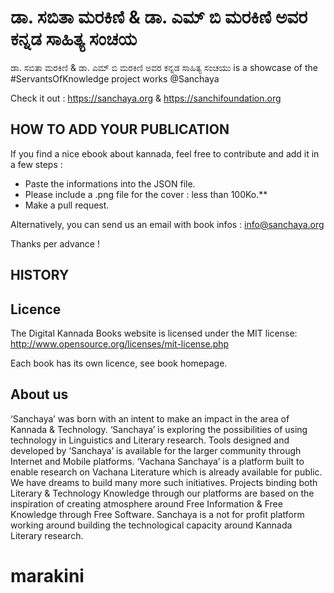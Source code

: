 # ಡಾ. ಸಬಿತಾ ಮರಕಿಣಿ & ಡಾ. ಎಮ್ ಬಿ ಮರಕಿಣಿ ಅವರ ಕನ್ನಡ ಸಾಹಿತ್ಯ ಸಂಚಯ

ಡಾ. ಸಬಿತಾ ಮರಕಿಣಿ & ಡಾ. ಎಮ್ ಬಿ ಮರಕಿಣಿ ಅವರ ಕನ್ನಡ ಸಾಹಿತ್ಯ ಸಂಚಯು is a showcase of the #ServantsOfKnowledge project works @Sanchaya

Check it out : https://sanchaya.org & https://sanchifoundation.org

## HOW TO ADD YOUR PUBLICATION

If you find a nice ebook about kannada, feel free to contribute and add it in a few steps :

- Paste the informations into the JSON file.
- Please include a .png file for the cover : less than 100Ko.**
- Make a pull request.

Alternatively, you can send us an email with book infos : info@sanchaya.org

Thanks per advance !

## HISTORY


## Licence

The Digital Kannada Books website is licensed under the MIT license: http://www.opensource.org/licenses/mit-license.php

Each book has its own licence, see book homepage.

## About us
‘Sanchaya’ was born with an intent to make an impact in the area of Kannada & Technology. ‘Sanchaya’ is exploring the possibilities of using technology in Linguistics and Literary research. Tools designed and developed by ‘Sanchaya’ is available for the larger community through Internet and Mobile platforms. ‘Vachana Sanchaya’ is a platform built to enable research on Vachana Literature which is already available for public. We have dreams to build many more such initiatives. Projects binding both Literary & Technology Knowledge through our platforms are based on the inspiration of creating atmosphere around Free Information & Free Knowledge through Free Software. Sanchaya is a not for profit platform working around building the technological capacity around Kannada Literary research.
# marakini
